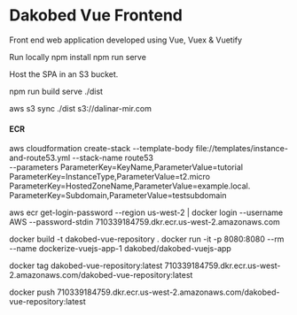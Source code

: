 # Dakobed Vue Frontend
Front end web application developed using Vue, Vuex  & Vuetify

Run locally
npm install 
npm run serve



Host the SPA in an S3 bucket.  

npm run build
serve ./dist

aws s3 sync ./dist s3://dalinar-mir.com






#### ECR 


aws cloudformation create-stack --template-body file://templates/instance-and-route53.yml --stack-name route53 \
--parameters ParameterKey=KeyName,ParameterValue=tutorial ParameterKey=InstanceType,ParameterValue=t2.micro \
 ParameterKey=HostedZoneName,ParameterValue=example.local. ParameterKey=Subdomain,ParameterValue=testsubdomain


aws ecr get-login-password --region us-west-2 | docker login --username AWS --password-stdin 710339184759.dkr.ecr.us-west-2.amazonaws.com

docker build -t dakobed-vue-repository .
docker run -it -p 8080:8080 --rm --name dockerize-vuejs-app-1 dakobed/dakobed-vuejs-app

docker tag dakobed-vue-repository:latest 710339184759.dkr.ecr.us-west-2.amazonaws.com/dakobed-vue-repository:latest

docker push 710339184759.dkr.ecr.us-west-2.amazonaws.com/dakobed-vue-repository:latest

